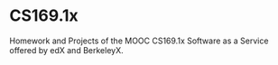 CS169.1x
========

Homework and Projects of the MOOC CS169.1x Software as a Service offered by edX and BerkeleyX.
